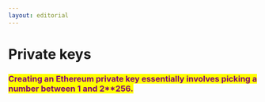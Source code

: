 ```yaml
---
layout: editorial
---
```


# Private keys



### <mark style="color:purple;">Creating an Ethereum private key essentially involves picking a number between 1 and 2\*\*256.</mark>

<mark style="color:purple;"></mark>

<mark style="color:purple;"></mark>

